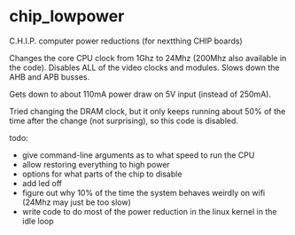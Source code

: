 # chip_lowpower
C.H.I.P. computer power reductions (for nextthing CHIP boards)

Changes the core CPU clock from 1Ghz to 24Mhz (200Mhz also available in the code).
Disables ALL of the video clocks and modules.
Slows down the AHB and APB busses.

Gets down to about 110mA power draw on 5V input (instead of 250mA).

Tried changing the DRAM clock, but it only keeps running about 50% of the time after the change (not surprising), so this code is disabled.

todo:
- give command-line arguments as to what speed to run the CPU
- allow restoring everything to high power
- options for what parts of the chip to disable
- add led off
- figure out why 10% of the time the system behaves weirdly on wifi (24Mhz may just be too slow)
- write code to do most of the power reduction in the linux kernel in the idle loop
